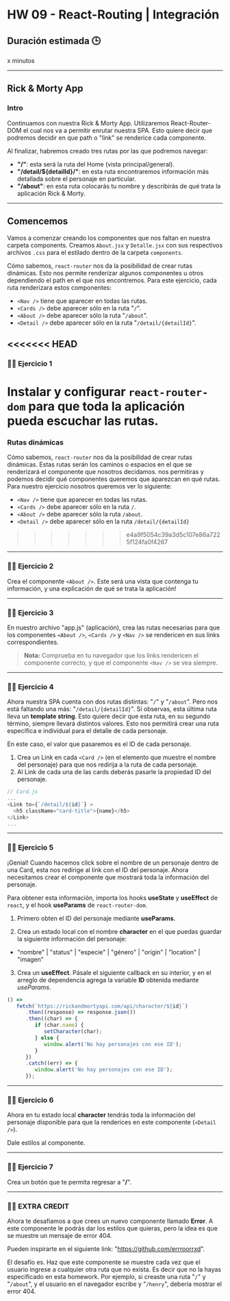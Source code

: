 # HW 09 - React-Routing | Integración

## Duración estimada 🕒

x minutos

---

## Rick & Morty App

### Intro

Continuamos con nuestra Rick & Morty App. Utilizaremos React-Router-DOM el cual nos va a permitir enrutar nuestra SPA. Esto quiere decir que podremos decidir en que path o "link" se renderice cada componente.

Al finalizar, habremos creado tres rutas por las que podremos navegar:

-  **"/"**: esta será la ruta del Home (vista principal/general).
-  **"/detail/${detailId}/"**: en esta ruta encontraremos información más detallada sobre el personaje en particular.
-  **"/about"**: en esta ruta colocarás tu nombre y describirás de qué trata la aplicación Rick & Morty.

---

## Comencemos

Vamos a comenzar creando los componentes que nos faltan en nuestra carpeta components. Creamos `About.jsx` y `Detalle.jsx` con sus respectivos archivos `.css` para el estilado dentro de la carpeta `components`.

Cómo sabemos, `react-router` nos da la posibilidad de crear rutas dinámicas. Esto nos permite renderizar algunos componentes u otros dependiendo el path en el que nos encontremos. Para este ejercicio, cada ruta renderizara estos componentes:

-  `<Nav />` tiene que aparecer en todas las rutas.
-  `<Cards />` debe aparecer sólo en la ruta "`/`".
-  `<About />` debe aparecer sólo la ruta "`/about`".
-  `<Detail />` debe aparecer sólo en la ruta "`/detail/{detailId}`".

<<<<<<< HEAD
---

### 👩‍💻 Ejercicio 1

Instalar y configurar `react-router-dom` para que toda la aplicación pueda escuchar las rutas.
=======
### Rutas dinámicas

Cómo sabemos, `react-router` nos da la posibilidad de crear rutas dinámicas. Estas rutas serán los caminos o espacios en el que se renderizará el componente que nosotros decidamos.
nos permitiras y podemos decidir qué componentes queremos que aparezcan en qué rutas.
Para nuestro ejercicio nosotros queremos ver lo siguiente:

- `<Nav />` tiene que aparecer en todas las rutas.
- `<Cards />` debe aparecer sólo en la ruta `/`.
- `<About />` debe aparecer sólo la ruta `/about`.
- `<Detail />` debe aparecer sólo en la ruta `/detail/{detailId}`
>>>>>>> e4a9f5054c39a3d5c107e86a7225f124fa0f4267

---

### 👩‍💻 Ejercicio 2

Crea el componente `<About />`. Este será una vista que contenga tu información, y una explicación de qué se trata la aplicación!

---

### 👩‍💻 Ejercicio 3

En nuestro archivo "app.js" (aplicación), crea las rutas necesarias para que los componentes `<About />`, `<Cards />` y `<Nav />` se rendericen en sus links correspondientes.

> **Nota:** Comprueba en tu navegador que los links rendericen el componente correcto, y que el componente `<Nav />` se vea siempre.

---

### 👩‍💻 Ejercicio 4

Ahora nuestra SPA cuenta con dos rutas distintas: "`/`" y "`/about`". Pero nos está faltando una más: "`/detail/{detailId}`". Si observas, esta última ruta lleva un **template string**. Esto quiere decir que esta ruta, en su segundo término, siempre llevará distintos valores. Esto nos permitirá crear una ruta específica e individual para el detalle de cada personaje.

En este caso, el valor que pasaremos es el ID de cada personaje.

1. Crea un Link en cada `<Card />` (en el elemento que muestre el nombre del personaje) para que nos redirija a la ruta de cada personaje.
2. Al Link de cada una de las cards deberás pasarle la propiedad ID del personaje.

```js
// Card.js
...
<Link to={`/detail/${id}`} >
  <h5 className="card-title">{name}</h5>
</Link>
...
```

---

### 👩‍💻 Ejercicio 5

¡Genial! Cuando hacemos click sobre el nombre de un personaje dentro de una Card, esta nos redirige al link con el ID del personaje. Ahora necesitamos crear el componente que mostrará toda la información del personaje.

Para obtener esta información, importa los hooks **useState** y **useEffect** de `react`, y el hook **useParams** de `react-router-dom`.

1. Primero obten el ID del personaje mediante **useParams**.

2. Crea un estado local con el nombre **character** en el que puedas guardar la siguiente información del personaje:

-  "nombre" | "status" | "especie" | "género" | "origin" | "location" | "imagen"

3. Crea un **useEffect**. Pásale el siguiente callback en su interior, y en el arreglo de dependencia agrega la variable **ID** obtenida mediante _useParams_.

```js
() =>
   fetch(`https://rickandmortyapi.com/api/character/${id}`)
      .then((response) => response.json())
      .then((char) => {
         if (char.name) {
            setCharacter(char);
         } else {
            window.alert('No hay personajes con ese ID');
         }
      })
      .catch((err) => {
         window.alert('No hay personajes con ese ID');
      });
```

---

### 👩‍💻 Ejercicio 6

Ahora en tu estado local **character** tendrás toda la información del personaje disponible para que la renderices en este componente (`<Detail />`).

Dale estilos al componente.

---

### 👩‍💻 Ejercicio 7

Crea un botón que te permita regresar a "**/**".

---

### 👩‍💻 EXTRA CREDIT

Ahora te desafiamos a que crees un nuevo componente llamado **Error**. A este componente le podrás dar los estilos que quieras, pero la idea es que se muestre un mensaje de error 404.

Pueden inspirarte en el siguiente link: "https://github.com/errroorrxd".

El desafío es. Haz que este componente se muestre cada vez que el usuario ingrese a cualquier otra ruta que no exista. Es decir que no la hayas especificado en esta homework. Por ejemplo, si creaste una ruta "`/`" y "`/about`", y el usuario en el navegador escribe y "`/henry`", debería mostrar el error 404.

